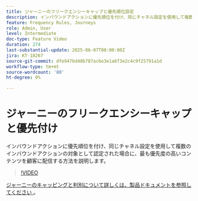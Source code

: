 ```yaml
---
title: ジャーニーのフリークエンシーキャップと優先順位設定
description: インバウンドアクションに優先順位を付け、同じチャネル設定を使用して複数のインバウンドアクションの対象として認定された場合に、最も優先度の高いコンテンツを顧客に配信する方法を説明します。
feature: Frequency Rules, Journeys
role: Admin, User
level: Intermediate
doc-type: Feature Video
duration: 274
last-substantial-update: 2025-06-07T00:00:00Z
jira: KT-18267
source-git-commit: dfe947bd40b787ac6e3e1a6f3e2c4c9f25791a1d
workflow-type: tm+mt
source-wordcount: '80'
ht-degree: 0%

---
```



# ジャーニーのフリークエンシーキャップと優先付け

インバウンドアクションに優先順位を付け、同じチャネル設定を使用して複数のインバウンドアクションの対象として認定された場合に、最も優先度の高いコンテンツを顧客に配信する方法を説明します。

>[!VIDEO](https://video.tv.adobe.com/v/3435530/?learn=on&enablevpops)

[ジャーニーのキャッピングと判別について詳しくは、製品ドキュメントを参照してください ](https://experienceleague.adobe.com/ja/docs/journey-optimizer/using/conflict-prioritization/capping-rules/journey-capping)。
